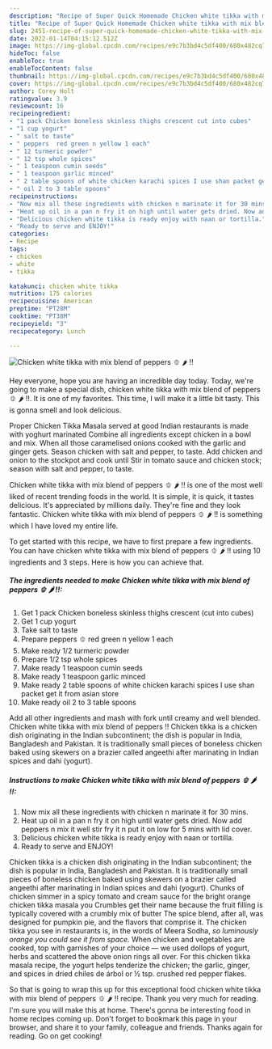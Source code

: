 ```yaml
---
description: "Recipe of Super Quick Homemade Chicken white tikka with mix blend of peppers 🫑 🌶 !!"
title: "Recipe of Super Quick Homemade Chicken white tikka with mix blend of peppers 🫑 🌶 !!"
slug: 2451-recipe-of-super-quick-homemade-chicken-white-tikka-with-mix-blend-of-peppers
date: 2022-01-14T04:15:12.512Z
image: https://img-global.cpcdn.com/recipes/e9c7b3bd4c5df400/680x482cq70/chicken-white-tikka-with-mix-blend-of-peppers-recipe-main-photo.jpg
hideToc: false
enableToc: true
enableTocContent: false
thumbnail: https://img-global.cpcdn.com/recipes/e9c7b3bd4c5df400/680x482cq70/chicken-white-tikka-with-mix-blend-of-peppers-recipe-main-photo.jpg
cover: https://img-global.cpcdn.com/recipes/e9c7b3bd4c5df400/680x482cq70/chicken-white-tikka-with-mix-blend-of-peppers-recipe-main-photo.jpg
author: Corey Holt
ratingvalue: 3.9
reviewcount: 16
recipeingredient:
- "1 pack Chicken boneless skinless thighs crescent cut into cubes"
- "1 cup yogurt"
- " salt to taste"
- " peppers  red green n yellow 1 each"
- " 12 turmeric powder"
- " 12 tsp whole spices"
- " 1 teaspoon cumin seeds"
- " 1 teaspoon garlic minced"
- " 2 table spoons of white chicken karachi spices I use shan packet get it from asian store"
- " oil 2 to 3 table spoons"
recipeinstructions:
- "Now mix all these ingredients with chicken n marinate it for 30 mins."
- "Heat up oil in a pan n fry it on high until water gets dried. Now add peppers n mix it well stir fry it n put it on low for 5 mins with lid cover."
- "Delicious chicken white tikka is ready enjoy with naan or tortilla."
- "Ready to serve and ENJOY!"
categories:
- Recipe
tags:
- chicken
- white
- tikka

katakunci: chicken white tikka 
nutrition: 175 calories
recipecuisine: American
preptime: "PT28M"
cooktime: "PT38M"
recipeyield: "3"
recipecategory: Lunch

---
```



![Chicken white tikka with mix blend of peppers 🫑 🌶 !!](https://img-global.cpcdn.com/recipes/e9c7b3bd4c5df400/680x482cq70/chicken-white-tikka-with-mix-blend-of-peppers-recipe-main-photo.jpg)

Hey everyone, hope you are having an incredible day today. Today, we're going to make a special dish, chicken white tikka with mix blend of peppers 🫑 🌶 !!. It is one of my favorites. This time, I will make it a little bit tasty. This is gonna smell and look delicious.

Proper Chicken Tikka Masala served at good Indian restaurants is made with yoghurt marinated Combine all ingredients except chicken in a bowl and mix. When all those caramelised onions cooked with the garlic and ginger gets. Season chicken with salt and pepper, to taste. Add chicken and onion to the stockpot and cook until Stir in tomato sauce and chicken stock; season with salt and pepper, to taste.

Chicken white tikka with mix blend of peppers 🫑 🌶 !! is one of the most well liked of recent trending foods in the world. It is simple, it is quick, it tastes delicious. It's appreciated by millions daily. They're fine and they look fantastic. Chicken white tikka with mix blend of peppers 🫑 🌶 !! is something which I have loved my entire life.


To get started with this recipe, we have to first prepare a few ingredients. You can have chicken white tikka with mix blend of peppers 🫑 🌶 !! using 10 ingredients and 3 steps. Here is how you can achieve that.

<!--inarticleads1-->

##### The ingredients needed to make Chicken white tikka with mix blend of peppers 🫑 🌶 !!:

1. Get 1 pack Chicken boneless skinless thighs crescent (cut into cubes)
1. Get 1 cup yogurt
1. Take  salt to taste
1. Prepare  peppers 🫑 red green n yellow 1 each
1. Make ready  1/2 turmeric powder
1. Prepare  1/2 tsp whole spices
1. Make ready  1 teaspoon cumin seeds
1. Make ready  1 teaspoon garlic minced
1. Make ready  2 table spoons of white chicken karachi spices I use shan packet get it from asian store
1. Make ready  oil 2 to 3 table spoons


Add all other ingredients and mash with fork until creamy and well blended. Chicken white tikka with mix blend of peppers !! Chicken tikka is a chicken dish originating in the Indian subcontinent; the dish is popular in India, Bangladesh and Pakistan. It is traditionally small pieces of boneless chicken baked using skewers on a brazier called angeethi after marinating in Indian spices and dahi (yogurt). 

<!--inarticleads2-->

##### Instructions to make Chicken white tikka with mix blend of peppers 🫑 🌶 !!:

1. Now mix all these ingredients with chicken n marinate it for 30 mins.
1. Heat up oil in a pan n fry it on high until water gets dried. Now add peppers n mix it well stir fry it n put it on low for 5 mins with lid cover.
1. Delicious chicken white tikka is ready enjoy with naan or tortilla.
1. Ready to serve and ENJOY!

Chicken tikka is a chicken dish originating in the Indian subcontinent; the dish is popular in India, Bangladesh and Pakistan. It is traditionally small pieces of boneless chicken baked using skewers on a brazier called angeethi after marinating in Indian spices and dahi (yogurt). Chunks of chicken simmer in a spicy tomato and cream sauce for the bright orange chicken tikka masala you Crumbles get their name because the fruit filling is typically covered with a crumbly mix of butter The spice blend, after all, was designed for pumpkin pie, and the flavors that comprise it. The chicken tikka you see in restaurants is, in the words of Meera Sodha, *so luminously orange you could see it from space.* When chicken and vegetables are cooked, top with garnishes of your choice — we used dollops of yogurt, herbs and scattered the above onion rings all over. For this chicken tikka masala recipe, the yogurt helps tenderize the chicken; the garlic, ginger, and spices in dried chiles de árbol or ½ tsp. crushed red pepper flakes. 

So that is going to wrap this up for this exceptional food chicken white tikka with mix blend of peppers 🫑 🌶 !! recipe. Thank you very much for reading. I'm sure you will make this at home. There's gonna be interesting food in home recipes coming up. Don't forget to bookmark this page in your browser, and share it to your family, colleague and friends. Thanks again for reading. Go on get cooking!
